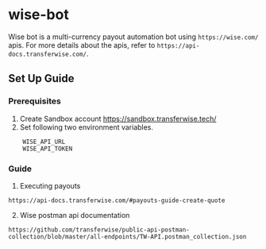 # wise-bot

Wise bot is a multi-currency payout automation bot using `https://wise.com/` apis.
For more details about the apis, refer to `https://api-docs.transferwise.com/`.

## Set Up Guide

### Prerequisites

1. Create Sandbox account https://sandbox.transferwise.tech/
2. Set following two environment variables.
    
```shell
    WISE_API_URL
    WISE_API_TOKEN
```

### Guide

1. Executing payouts

```shell
https://api-docs.transferwise.com/#payouts-guide-create-quote
```

2. Wise postman api documentation 

```shell
https://github.com/transferwise/public-api-postman-collection/blob/master/all-endpoints/TW-API.postman_collection.json
```
